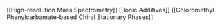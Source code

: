 [[High-resolution Mass Spectrometry]]
[[Ionic Additives]]
[[Chloromethyl Phenylcarbamate-based Chiral Stationary Phases]]
